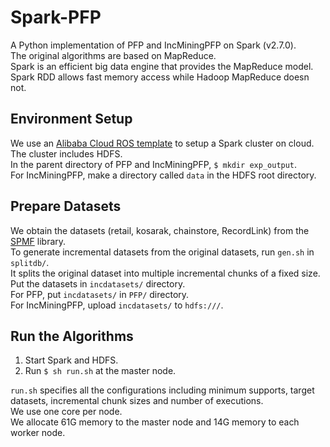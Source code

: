 # Spark-PFP
A Python implementation of PFP and IncMiningPFP on Spark (v2.7.0). <br>
The original algorithms are based on MapReduce. <br>
Spark is an efficient big data engine that provides the MapReduce model. <br>
Spark RDD allows fast memory access while Hadoop MapReduce doesn not.

## Environment Setup
We use an [Alibaba Cloud ROS template](https://rosnext.console.aliyun.com/cn-qingdao/samples/Spark_Hadoop_Ecs_Instance_Group) to setup a Spark cluster on cloud. <br>
The cluster includes HDFS. <br>
In the parent directory of PFP and IncMiningPFP, `$ mkdir exp_output`. <br>
For IncMiningPFP, make a directory called `data` in the HDFS root directory.

## Prepare Datasets
We obtain the datasets (retail, kosarak, chainstore, RecordLink) from the [SPMF](http://www.philippe-fournier-viger.com/spmf/index.php?link=datasets.php) library. <br>
To generate incremental datasets from the original datasets, run `gen.sh` in `splitdb/`. <br>
It splits the original dataset into multiple incremental chunks of a fixed size. <br>
Put the datasets in `incdatasets/` directory. <br>
For PFP, put `incdatasets/` in `PFP/` directory. <br>
For IncMiningPFP, upload `incdatasets/` to `hdfs:///`.

## Run the Algorithms
1. Start Spark and HDFS.
2. Run `$ sh run.sh` at the master node.

`run.sh` specifies all the configurations including minimum supports, target datasets, incremental chunk sizes and number of executions. <br>
We use one core per node. <br>
We allocate 61G memory to the master node and 14G memory to each worker node.
